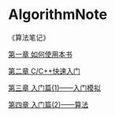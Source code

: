 # AlgorithmNote
《算法笔记》

[第一章 如何使用本书](https://github.com/Vuean/AlgorithmNote/blob/main/Chapter1/Chapter1.md)

[第二章 C/C++快速入门](https://github.com/Vuean/AlgorithmNote/blob/main/Chapter2/Chapter2.md)

[第三章 入门篇(1)——入门模拟](https://github.com/Vuean/AlgorithmNote/blob/main/Chapter3/Chapter3.md)

[第四章 入门篇(2)——算法](https://github.com/Vuean/AlgorithmNote/tree/main/Chapter4.md)